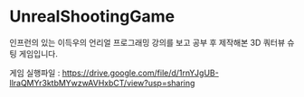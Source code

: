 # UnrealShootingGame
인프런의 있는 이득우의 언리얼 프로그래밍 강의를 보고 공부 후 제작해본 3D 쿼터뷰 슈팅 게임입니다.

게임 실행파일 : https://drive.google.com/file/d/1rnYJgUB-llraQMYr3ktbMYwzwAVHxbCT/view?usp=sharing
